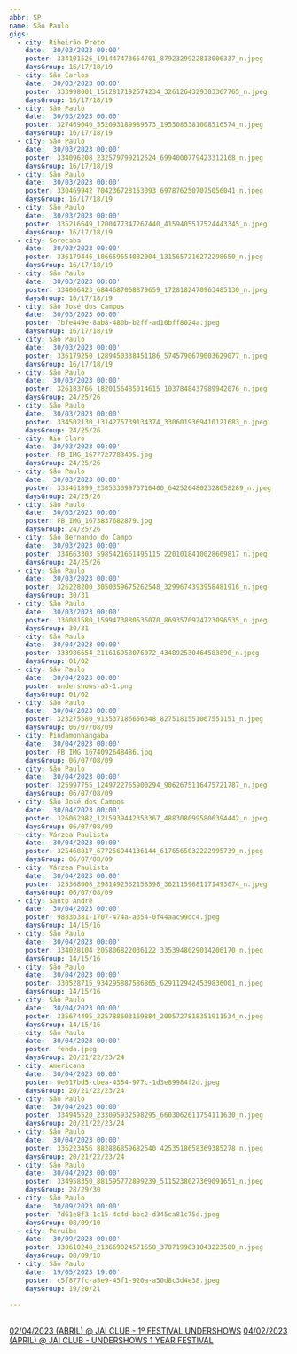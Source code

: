 ```yaml
---
abbr: SP
name: São Paulo
gigs:
  - city: Ribeirão Preto
    date: '30/03/2023 00:00'
    poster: 334101526_191447473654701_8792329922813006337_n.jpeg
    daysGroup: 16/17/18/19
  - city: São Carlos
    date: '30/03/2023 00:00'
    poster: 333998001_1512817192574234_3261264329303367765_n.jpeg
    daysGroup: 16/17/18/19
  - city: São Paulo
    date: '30/03/2023 00:00'
    poster: 327469040_552093189989573_1955085381008516574_n.jpeg
    daysGroup: 16/17/18/19
  - city: São Paulo
    date: '30/03/2023 00:00'
    poster: 334096208_232579799212524_6994000779423312168_n.jpeg
    daysGroup: 16/17/18/19
  - city: São Paulo
    date: '30/03/2023 00:00'
    poster: 330469942_704236728153093_6978762507075056041_n.jpeg
    daysGroup: 16/17/18/19
  - city: São Paulo
    date: '30/03/2023 00:00'
    poster: 335216649_1200477347267440_4159405517524443345_n.jpeg
    daysGroup: 16/17/18/19
  - city: Sorocaba
    date: '30/03/2023 00:00'
    poster: 336179446_186659654082004_1315657216272298650_n.jpeg
    daysGroup: 16/17/18/19
  - city: São Paulo
    date: '30/03/2023 00:00'
    poster: 334006423_6844687068879659_1728182470963485130_n.jpeg
    daysGroup: 16/17/18/19
  - city: São José dos Campos
    date: '30/03/2023 00:00'
    poster: 7bfe449e-8ab8-480b-b2ff-ad10bff8024a.jpeg
    daysGroup: 16/17/18/19
  - city: São Paulo
    date: '30/03/2023 00:00'
    poster: 336179250_1289450338451186_5745790679003629077_n.jpeg
    daysGroup: 16/17/18/19
  - city: São Paulo
    date: '30/03/2023 00:00'
    poster: 326183766_1820156485014615_1037848437989942076_n.jpeg
    daysGroup: 24/25/26
  - city: São Paulo
    date: '30/03/2023 00:00'
    poster: 334502130_1314275739134374_3306019369410121683_n.jpeg
    daysGroup: 24/25/26
  - city: Rio Claro
    date: '30/03/2023 00:00'
    poster: FB_IMG_1677727783495.jpg
    daysGroup: 24/25/26
  - city: São Paulo
    date: '30/03/2023 00:00'
    poster: 333461899_23853309970710400_6425264802328058289_n.jpeg
    daysGroup: 24/25/26
  - city: São Paulo
    date: '30/03/2023 00:00'
    poster: FB_IMG_1673837682879.jpg
    daysGroup: 24/25/26
  - city: São Bernando do Campo
    date: '30/03/2023 00:00'
    poster: 334663303_5985421661495115_2201018410028609817_n.jpeg
    daysGroup: 24/25/26
  - city: São Paulo
    date: '30/03/2023 00:00'
    poster: 326228200_3050359675262548_3299674393958481916_n.jpeg
    daysGroup: 30/31
  - city: São Paulo
    date: '30/03/2023 00:00'
    poster: 336081580_1599473880535070_8693570924723096535_n.jpeg
    daysGroup: 30/31
  - city: São Paulo
    date: '30/04/2023 00:00'
    poster: 333986654_211616958076072_434892530464583890_n.jpeg
    daysGroup: 01/02
  - city: São Paulo
    date: '30/04/2023 00:00'
    poster: undershows-a3-1.png
    daysGroup: 01/02
  - city: São Paulo
    date: '30/04/2023 00:00'
    poster: 323275580_913537186656348_8275181551067551151_n.jpeg
    daysGroup: 06/07/08/09
  - city: Pindamonhangaba
    date: '30/04/2023 00:00'
    poster: FB_IMG_1674092648486.jpg
    daysGroup: 06/07/08/09
  - city: São Paulo
    date: '30/04/2023 00:00'
    poster: 325997755_1249722765900294_9062675116475721787_n.jpeg
    daysGroup: 06/07/08/09
  - city: São José dos Campos
    date: '30/04/2023 00:00'
    poster: 326062982_1215939442353367_4883080995806394442_n.jpeg
    daysGroup: 06/07/08/09
  - city: Várzea Paulista
    date: '30/04/2023 00:00'
    poster: 325468817_677256944136144_6176565032222995739_n.jpeg
    daysGroup: 06/07/08/09
  - city: Várzea Paulista
    date: '30/04/2023 00:00'
    poster: 325368008_2981492532158598_3621159681171493074_n.jpeg
    daysGroup: 06/07/08/09
  - city: Santo André
    date: '30/04/2023 00:00'
    poster: 9883b381-1707-474a-a354-0f44aac99dc4.jpeg
    daysGroup: 14/15/16
  - city: São Paulo
    date: '30/04/2023 00:00'
    poster: 334028104_205806822036122_3353948029014206170_n.jpeg
    daysGroup: 14/15/16
  - city: São Paulo
    date: '30/04/2023 00:00'
    poster: 330528715_934295887586865_6291129424539836001_n.jpeg
    daysGroup: 14/15/16
  - city: São Paulo
    date: '30/04/2023 00:00'
    poster: 335674495_225788603169884_2005727818351911534_n.jpeg
    daysGroup: 14/15/16
  - city: São Paulo
    date: '30/04/2023 00:00'
    poster: fenda.jpeg
    daysGroup: 20/21/22/23/24
  - city: Americana
    date: '30/04/2023 00:00'
    poster: 0e017bd5-cbea-4354-977c-1d3e89984f2d.jpeg
    daysGroup: 20/21/22/23/24
  - city: São Paulo
    date: '30/04/2023 00:00'
    poster: 334945520_233095932598295_6603062611754111630_n.jpeg
    daysGroup: 20/21/22/23/24
  - city: São Paulo
    date: '30/04/2023 00:00'
    poster: 336223456_882886859682540_4253518658369385278_n.jpeg
    daysGroup: 20/21/22/23/24
  - city: São Paulo
    date: '30/04/2023 00:00'
    poster: 334958350_881595772899239_5115238027369091651_n.jpeg
    daysGroup: 28/29/30
  - city: São Paulo
    date: '30/09/2023 00:00'
    poster: 7d61e8f3-1c15-4c4d-bbc2-d345ca81c75d.jpeg
    daysGroup: 08/09/10
  - city: Peruíbe
    date: '30/09/2023 00:00'
    poster: 330610248_213669024571558_3707199831043223500_n.jpeg
    daysGroup: 08/09/10
  - city: São Paulo
    date: '19/05/2023 19:00'
    poster: c5f877fc-a5e9-45f1-920a-a50d8c3d4e38.jpeg
    daysGroup: 19/20/21

---
```


<br />
<a href="javascript:void(null)" class="class1"
  >02/04/2023 (ABRIL) @ JAI CLUB - 1º FESTIVAL UNDERSHOWS</a
>
<a href="javascript:void(null)" class="class1"
  >04/02/2023 (APRIL) @ JAI CLUB - UNDERSHOWS 1 YEAR FESTIVAL</a
>

